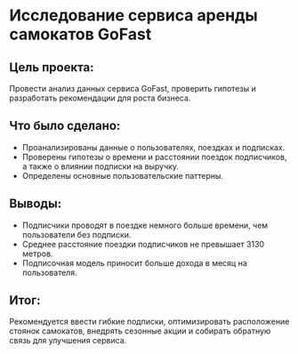 # Исследование сервиса аренды самокатов GoFast

## Цель проекта: 
Провести анализ данных сервиса GoFast, проверить гипотезы и разработать рекомендации для роста бизнеса.

## Что было сделано:
- Проанализированы данные о пользователях, поездках и подписках.
- Проверены гипотезы о времени и расстоянии поездок подписчиков, а также о влиянии подписки на выручку.
- Определены основные пользовательские паттерны.

## Выводы:
- Подписчики проводят в поездке немного больше времени, чем пользователи без подписки.
- Среднее расстояние поездки подписчиков не превышает 3130 метров.
- Подписочная модель приносит больше дохода в месяц на пользователя.
  
## Итог:
Рекомендуется ввести гибкие подписки, оптимизировать расположение стоянок самокатов, внедрять сезонные акции и собирать обратную связь для улучшения сервиса.
